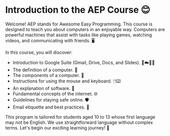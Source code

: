 # Introduction to the AEP Course 😊

Welcome! AEP stands for Awesome Easy Programming. This course is designed to teach you about computers in an enjoyable way. Computers are powerful machines that assist with tasks like playing games, watching videos, and communicating with friends. 🖥️

In this course, you will discover:
- Introduction to Google Suite (Gmail, Drive, Docs, and Slides). 📧☁️📝🎨
- The definition of a computer. 🤔
- The components of a computer. 🔧
- Instructions for using the mouse and keyboard. 🖱️⌨️
- An explanation of software. 📱
- Fundamental concepts of the internet. 🌐
- Guidelines for staying safe online. 🛡️
- Email etiquette and best practices. 📧

This program is tailored for students aged 10 to 13 whose first language may not be English. We use straightforward language without complex terms. Let's begin our exciting learning journey! 🚀